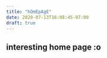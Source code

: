 ```yaml
---
title: "hOmEpAgE"
date: 2020-07-13T16:08:45-07:00
draft: true
---
```


## interesting home page :o

